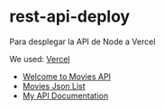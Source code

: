 # rest-api-deploy
Para desplegar la API de Node a Vercel

We used: [Vercel](https://vercel.com)

- [Welcome to Movies API](https://rest-api-deploy-ten.vercel.app)
- [Movies Json List](https://rest-api-deploy-ten.vercel.app/movies)
- [My API Documentation](https://vercel.com/juanjorestrepos-projects/rest-api-deploy/HFRYjcJQoBzsAuuPnVb8fzzn475m)


